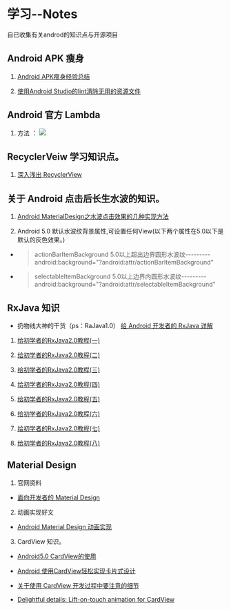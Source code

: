 # 学习--Notes

自已收集有关androd的知识点与开源项目
## Android APK 瘦身
1. [Android APK瘦身经验总结](http://www.jianshu.com/p/bfe44ef18aca)

2. [使用Android Studio的lint清除无用的资源文件](http://waychel.com/shi-yong-android-studiode-lintqing-chu-wu-yong-de-zi-yuan-wen-jian/)

## Android 官方 Lambda
1. 方法 ： ![](https://github.com/volewu/Study--Notes/blob/master/images/Lamboda.png) 

## RecyclerVeiw 学习知识点。
1. [深入浅出 RecyclerView](http://kymjs.com/code/2016/07/10/01)

## 关于 Android 点击后长生水波的知识。
1. [Android MaterialDesign之水波点击效果的几种实现方法](http://www.jianshu.com/p/74bfa3338f11)

2. Android 5.0 默认水波纹背景属性,可设置任何View(以下两个属性在5.0以下是默认的灰色效果。)

* > actionBarItemBackground 5.0以上超出边界圆形水波纹---------
 android:background="?android:attr/actionBarItemBackground"

* > selectableItemBackground 5.0以上边界内圆形水波纹---------
 android:background="?android:attr/selectableItemBackground"

## RxJava 知识
* 扔物线大神的干货（ps：RaJava1.0）
 [给 Android 开发者的 RxJava 详解](http://gank.io/post/560e15be2dca930e00da1083#toc_1)

1. [给初学者的RxJava2.0教程(一)](http://www.jianshu.com/p/464fa025229e)

2. [给初学者的RxJava2.0教程(二)](http://www.jianshu.com/p/8818b98c44e2)

3. [给初学者的RxJava2.0教程(三)](http://www.jianshu.com/p/128e662906af)

4. [给初学者的RxJava2.0教程(四)](http://www.jianshu.com/p/bb58571cdb64)

5. [给初学者的RxJava2.0教程(五)](http://www.jianshu.com/p/0f2d6c2387c9)

6. [给初学者的RxJava2.0教程(六)](http://www.jianshu.com/p/e4c6d7989356)

7. [给初学者的RxJava2.0教程(七)](http://www.jianshu.com/p/9b1304435564)

8. [给初学者的RxJava2.0教程(八)](http://www.jianshu.com/p/a75ecf461e02)

## Material Design 
1. 官网资料
* [面向开发者的 Material Design](https://developer.android.google.cn/training/material/index.html)

2. 动画实现好文
* [Android Material Design 动画实现](https://www.aswifter.com/2015/08/01/android-material-design-animation/)

3. CardView 知识。
* [Android5.0 CardView的使用](http://www.jianshu.com/p/ae9d654599ef#)

* [Android 使用CardView轻松实现卡片式设计](http://www.jianshu.com/p/573fc14a7ee5)

* [关于使用 CardView 开发过程中要注意的细节](http://www.jcodecraeer.com/a/anzhuokaifa/androidkaifa/2015/1025/3621.html)

* [Delightful details: Lift-on-touch animation for CardView](http://vickychijwani.me/cardview-material-response/)
